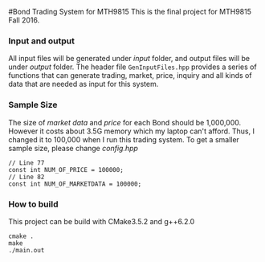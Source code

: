 #Bond Trading System for MTH9815
This is the final project for MTH9815 Fall 2016. 

### Input and output
All input files will be generated under *input* folder, and output files
will be under *output* folder. 
The header file ```GenInputFiles.hpp``` provides a series of functions that can generate trading, market, price, inquiry and all kinds of data that are needed as input for this system.

### Sample Size
The size of *market data* and *price* for each Bond should be 1,000,000. However it costs about 3.5G memory which my laptop can't afford. Thus, I changed it to 100,000 when I run this trading system.
To get a smaller sample size, please change *config.hpp*
```
// Line 77
const int NUM_OF_PRICE = 100000;
// Line 82
const int NUM_OF_MARKETDATA = 100000;
```

### How to build
This project can be build with CMake3.5.2 and g++6.2.0
```
cmake .
make
./main.out
```
